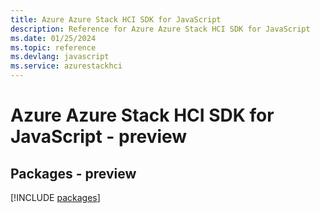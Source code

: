 ```yaml
---
title: Azure Azure Stack HCI SDK for JavaScript
description: Reference for Azure Azure Stack HCI SDK for JavaScript
ms.date: 01/25/2024
ms.topic: reference
ms.devlang: javascript
ms.service: azurestackhci
---
```

# Azure Azure Stack HCI SDK for JavaScript - preview
## Packages - preview
[!INCLUDE [packages](azure-stack-hci-index.md)]